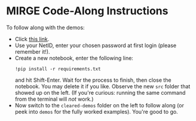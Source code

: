 # MIRGE Code-Along Instructions

To follow along with the demos:

- Click [this link](https://koelsch-hub.tiker.net/hub/user-redirect/git-pull?repo=https%3A%2F%2Fgithub.com%2Fillinois-ceesd%2FNCSA-WEST&urlpath=lab%2Ftree%2FNCSA-WEST%2Fmirge&branch=main).
- Use your NetID, enter your chosen password at first login (please remember it!).
- Create a new notebook, enter the following line:
  ```
  !pip install -r requirements.txt
  ```
  and hit Shift-Enter. Wait for the process to finish, then close the notebook.
  You may delete it if you like. Observe the new `src` folder that showed up
  on the left. (If you're curious: running the same command from the terminal
  will *not* work.)
- Now switch to the `cleared-demos` folder on the left to follow along
  (or peek into `demos` for the fully worked examples). You're good to go.
